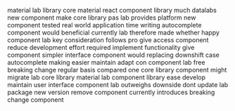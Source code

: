 material lab library core material react component library much datalabs new component make core library pas lab provides platform new component tested real world application time writing autocomplete component would beneficial currently lab therefore made whether happy component lab key consideration follows pro give access component reduce development effort required implement functionality give component simpler interface component would replacing downshift case autocomplete making easier maintain adapt con component lab free breaking change regular basis compared one core library component might migrate lab core library material lab component library ease develop maintain user interface component lab outweighs downside dont update lab package new version remove component currently introduces breaking change component